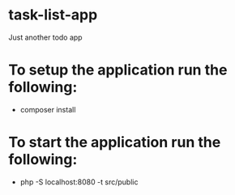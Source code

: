# task-list-app
Just another todo app

# To setup the application run the following:
  - composer install
  
# To start the application run the following:
  - php -S localhost:8080 -t src/public
